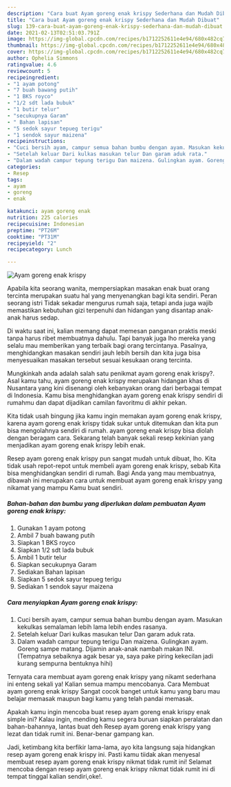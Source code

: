 ```yaml
---
description: "Cara buat Ayam goreng enak krispy Sederhana dan Mudah Dibuat"
title: "Cara buat Ayam goreng enak krispy Sederhana dan Mudah Dibuat"
slug: 139-cara-buat-ayam-goreng-enak-krispy-sederhana-dan-mudah-dibuat
date: 2021-02-13T02:51:03.791Z
image: https://img-global.cpcdn.com/recipes/b1712252611e4e94/680x482cq70/ayam-goreng-enak-krispy-foto-resep-utama.jpg
thumbnail: https://img-global.cpcdn.com/recipes/b1712252611e4e94/680x482cq70/ayam-goreng-enak-krispy-foto-resep-utama.jpg
cover: https://img-global.cpcdn.com/recipes/b1712252611e4e94/680x482cq70/ayam-goreng-enak-krispy-foto-resep-utama.jpg
author: Ophelia Simmons
ratingvalue: 4.6
reviewcount: 5
recipeingredient:
- "1 ayam potong"
- "7 buah bawang putih"
- "1 BKS royco"
- "1/2 sdt lada bubuk"
- "1 butir telur"
- "secukupnya Garam"
- " Bahan lapisan"
- "5 sedok sayur tepueg terigu"
- "1 sendok sayur maizena"
recipeinstructions:
- "Cuci bersih ayam, campur semua bahan bumbu dengan ayam. Masukan kekulkas semalaman lebih lama lebih endes rasanya."
- "Setelah keluar Dari kulkas masukan telur Dan garam aduk rata."
- "Dalam wadah campur tepung terigu Dan maizena. Gulingkan ayam. Goreng sampe matang. Dijamin anak-anak nambah makan INI. (Tempatnya sebaiknya agak besar ya, saya pake piring kekecilan jadi kurang sempurna bentuknya hihi)"
categories:
- Resep
tags:
- ayam
- goreng
- enak

katakunci: ayam goreng enak 
nutrition: 225 calories
recipecuisine: Indonesian
preptime: "PT26M"
cooktime: "PT31M"
recipeyield: "2"
recipecategory: Lunch

---
```



![Ayam goreng enak krispy](https://img-global.cpcdn.com/recipes/b1712252611e4e94/680x482cq70/ayam-goreng-enak-krispy-foto-resep-utama.jpg)

Apabila kita seorang wanita, mempersiapkan masakan enak buat orang tercinta merupakan suatu hal yang menyenangkan bagi kita sendiri. Peran seorang istri Tidak sekadar mengurus rumah saja, tetapi anda juga wajib memastikan kebutuhan gizi terpenuhi dan hidangan yang disantap anak-anak harus sedap.

Di waktu  saat ini, kalian memang dapat memesan panganan praktis meski tanpa harus ribet membuatnya dahulu. Tapi banyak juga lho mereka yang selalu mau memberikan yang terbaik bagi orang tercintanya. Pasalnya, menghidangkan masakan sendiri jauh lebih bersih dan kita juga bisa menyesuaikan masakan tersebut sesuai kesukaan orang tercinta. 



Mungkinkah anda adalah salah satu penikmat ayam goreng enak krispy?. Asal kamu tahu, ayam goreng enak krispy merupakan hidangan khas di Nusantara yang kini disenangi oleh kebanyakan orang dari berbagai tempat di Indonesia. Kamu bisa menghidangkan ayam goreng enak krispy sendiri di rumahmu dan dapat dijadikan camilan favoritmu di akhir pekan.

Kita tidak usah bingung jika kamu ingin memakan ayam goreng enak krispy, karena ayam goreng enak krispy tidak sukar untuk ditemukan dan kita pun bisa mengolahnya sendiri di rumah. ayam goreng enak krispy bisa diolah dengan beragam cara. Sekarang telah banyak sekali resep kekinian yang menjadikan ayam goreng enak krispy lebih enak.

Resep ayam goreng enak krispy pun sangat mudah untuk dibuat, lho. Kita tidak usah repot-repot untuk membeli ayam goreng enak krispy, sebab Kita bisa menghidangkan sendiri di rumah. Bagi Anda yang mau membuatnya, dibawah ini merupakan cara untuk membuat ayam goreng enak krispy yang nikamat yang mampu Kamu buat sendiri.

<!--inarticleads1-->

##### Bahan-bahan dan bumbu yang diperlukan dalam pembuatan Ayam goreng enak krispy:

1. Gunakan 1 ayam potong
1. Ambil 7 buah bawang putih
1. Siapkan 1 BKS royco
1. Siapkan 1/2 sdt lada bubuk
1. Ambil 1 butir telur
1. Siapkan secukupnya Garam
1. Sediakan  Bahan lapisan
1. Siapkan 5 sedok sayur tepueg terigu
1. Sediakan 1 sendok sayur maizena




<!--inarticleads2-->

##### Cara menyiapkan Ayam goreng enak krispy:

1. Cuci bersih ayam, campur semua bahan bumbu dengan ayam. Masukan kekulkas semalaman lebih lama lebih endes rasanya.
1. Setelah keluar Dari kulkas masukan telur Dan garam aduk rata.
1. Dalam wadah campur tepung terigu Dan maizena. Gulingkan ayam. Goreng sampe matang. Dijamin anak-anak nambah makan INI. (Tempatnya sebaiknya agak besar ya, saya pake piring kekecilan jadi kurang sempurna bentuknya hihi)




Ternyata cara membuat ayam goreng enak krispy yang nikamt sederhana ini enteng sekali ya! Kalian semua mampu mencobanya. Cara Membuat ayam goreng enak krispy Sangat cocok banget untuk kamu yang baru mau belajar memasak maupun bagi kamu yang telah pandai memasak.

Apakah kamu ingin mencoba buat resep ayam goreng enak krispy enak simple ini? Kalau ingin, mending kamu segera buruan siapkan peralatan dan bahan-bahannya, lantas buat deh Resep ayam goreng enak krispy yang lezat dan tidak rumit ini. Benar-benar gampang kan. 

Jadi, ketimbang kita berfikir lama-lama, ayo kita langsung saja hidangkan resep ayam goreng enak krispy ini. Pasti kamu tiidak akan menyesal membuat resep ayam goreng enak krispy nikmat tidak rumit ini! Selamat mencoba dengan resep ayam goreng enak krispy nikmat tidak rumit ini di tempat tinggal kalian sendiri,oke!.

